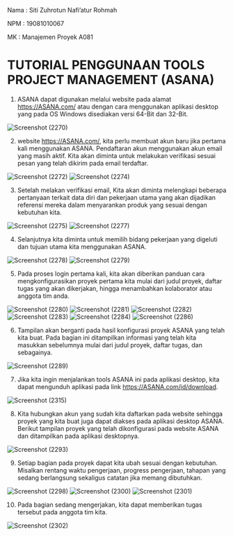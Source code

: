 Nama	: Siti Zuhrotun Nafi’atur Rohmah

NPM	: 19081010067

MK	: Manajemen Proyek  A081

# TUTORIAL PENGGUNAAN TOOLS PROJECT MANAGEMENT (ASANA)

1. ASANA dapat digunakan melalui website pada alamat https://ASANA.com/ atau dengan cara menggunakan aplikasi desktop yang pada OS Windows disediakan versi 64-Bit dan 32-Bit.

![Screenshot (2270)](https://github.com/sitizuhrotun/Tutorial-Asana/assets/71641251/12f91ba1-4735-4c8c-9c97-28b584f45acf)


2. website https://ASANA.com/, kita perlu membuat akun baru jika pertama kali menggunakan ASANA. Pendaftaran akun menggunakan akun email yang masih aktif. Kita akan diminta untuk melakukan verifikasi sesuai pesan yang telah dikirim pada email terdaftar.

![Screenshot (2272)](https://github.com/sitizuhrotun/Tutorial-Asana/assets/71641251/748164b1-cc5b-48de-a39b-1043ef5e00b7)
![Screenshot (2274)](https://github.com/sitizuhrotun/Tutorial-Asana/assets/71641251/71294e78-0037-4d58-8554-bcff996b55a3)


3. Setelah melakan verifikasi email, Kita akan diminta melengkapi beberapa pertanyaan terkait data diri dan pekerjaan utama yang akan dijadikan referensi mereka dalam menyarankan produk yang sesuai dengan kebutuhan kita.

![Screenshot (2275)](https://github.com/sitizuhrotun/Tutorial-Asana/assets/71641251/21dbf410-d366-4be0-8474-b67b8f76bb1e)
![Screenshot (2277)](https://github.com/sitizuhrotun/Tutorial-Asana/assets/71641251/79fc7844-a693-42c4-9855-9af58f826001)


4. Selanjutnya kita diminta untuk memilih bidang pekerjaan yang digeluti dan tujuan utama kita menggunakan ASANA.

![Screenshot (2278)](https://github.com/sitizuhrotun/Tutorial-Asana/assets/71641251/31687ca0-70ab-4baf-9e04-9e90e1f18aaa)
![Screenshot (2279)](https://github.com/sitizuhrotun/Tutorial-Asana/assets/71641251/ce2d5114-843a-41ae-8098-b5d4c7514742)


5. Pada proses login pertama kali, kita akan diberikan panduan cara mengkonfigurasikan proyek pertama kita mulai dari judul proyek, daftar tugas yang akan dikerjakan, hingga menambahkan kolaborator atau anggota tim anda.

![Screenshot (2280)](https://github.com/sitizuhrotun/Tutorial-Asana/assets/71641251/873157e6-a4fd-44c4-a2d4-c924501a6940)
![Screenshot (2281)](https://github.com/sitizuhrotun/Tutorial-Asana/assets/71641251/8b8d5ae1-14f3-47eb-a321-131e7cee0163)
![Screenshot (2282)](https://github.com/sitizuhrotun/Tutorial-Asana/assets/71641251/cf5d3464-84dc-4642-8fe5-b20daf7f9d4c)
![Screenshot (2283)](https://github.com/sitizuhrotun/Tutorial-Asana/assets/71641251/e9535db0-cd6c-489d-832b-7f7902bbbbbc)
![Screenshot (2284)](https://github.com/sitizuhrotun/Tutorial-Asana/assets/71641251/331e7f8c-e74b-495e-864c-cbfebfe602c5)
![Screenshot (2286)](https://github.com/sitizuhrotun/Tutorial-Asana/assets/71641251/5427e220-c199-41b6-bfc4-5f4ff1d7480d)


     
6. Tampilan akan berganti pada hasil konfigurasi proyek ASANA yang telah kita buat. Pada bagian ini ditampilkan informasi yang telah kita masukkan sebelumnya mulai dari judul proyek, daftar tugas, dan sebagainya.

![Screenshot (2289)](https://github.com/sitizuhrotun/Tutorial-Asana/assets/71641251/bcd77775-14e5-46de-bd12-94ae960f0d08)


7. Jika kita ingin menjalankan tools ASANA ini pada aplikasi desktop, kita dapat mengunduh aplikasi pada link https://ASANA.com/id/download.

![Screenshot (2315)](https://github.com/sitizuhrotun/Tutorial-Asana/assets/71641251/e4e2fc35-66f6-43b5-8dcd-7ddd449403d9)


8. Kita hubungkan akun yang sudah kita daftarkan pada website sehingga proyek yang kita buat juga dapat diakses pada aplikasi desktop ASANA. Berikut tampilan proyek yang telah dikonfigurasi pada website ASANA dan ditampilkan pada aplikasi desktopnya.

![Screenshot (2293)](https://github.com/sitizuhrotun/Tutorial-Asana/assets/71641251/40770458-9e9b-4978-a9d5-e7cc1221bf25)


9. Setiap bagian pada proyek dapat kita ubah sesuai dengan kebutuhan. Misalkan rentang waktu pengerjaan, progress pengerjaan, tahapan yang sedang berlangsung sekaligus catatan jika memang dibutuhkan.

![Screenshot (2298)](https://github.com/sitizuhrotun/Tutorial-Asana/assets/71641251/a5acc294-27e6-4f3e-a478-c61c45b217e7)
![Screenshot (2300)](https://github.com/sitizuhrotun/Tutorial-Asana/assets/71641251/c0c78f6b-1e03-4a29-8737-37e92c2b4115)
![Screenshot (2301)](https://github.com/sitizuhrotun/Tutorial-Asana/assets/71641251/40fc1483-e51b-4e82-a015-bfa70636cb01)

 
10. Pada bagian sedang mengerjakan, kita dapat memberikan tugas tersebut pada anggota tim kita.

![Screenshot (2302)](https://github.com/sitizuhrotun/Tutorial-Asana/assets/71641251/0a304989-74b8-44ba-90ab-3ae70252348a)
